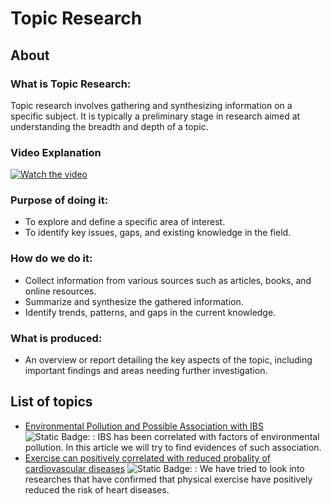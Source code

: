 # Topic Research
## About
### What is Topic Research:
Topic research involves gathering and synthesizing information on a specific subject. It is typically a preliminary stage in research aimed at understanding the breadth and depth of a topic.

### Video Explanation

[![Watch the video](https://img.youtube.com/vi/9Fm0vvlb7JQ/hqdefault.jpg)](https://www.youtube.com/watch?v=9Fm0vvlb7JQ)

### Purpose of doing it:
- To explore and define a specific area of interest.
- To identify key issues, gaps, and existing knowledge in the field.

### How do we do it:
- Collect information from various sources such as articles, books, and online resources.
- Summarize and synthesize the gathered information.
-  Identify trends, patterns, and gaps in the current knowledge.

### What is produced:
- An overview or report detailing the key aspects of the topic, including important findings and areas needing further investigation.

## List of topics
- [Environmental Pollution and Possible Association with IBS](#) ![Static Badge](https://img.shields.io/badge/Not%20Started-red): : IBS has been correlated with factors of environmental pollution. In this article we will try to find evidences of such association.
- [Exercise can positively correlated with reduced probality of cardiovascular diseases](#) ![Static Badge](https://img.shields.io/badge/Not%20Started-red): : We have tried to look into researches that have confirmed that physical exercise have positively reduced the risk of heart diseases. 


